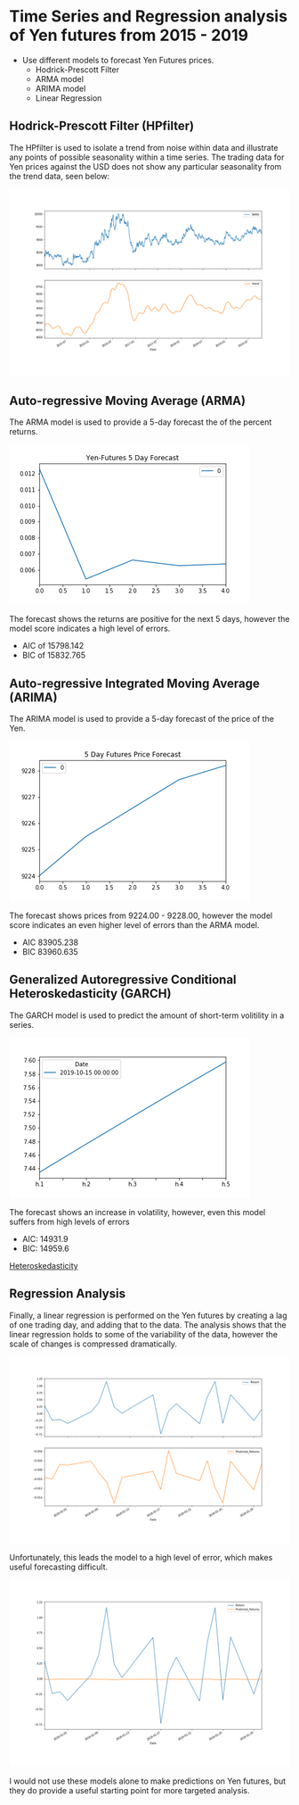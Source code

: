 # Time Series and Regression analysis of Yen futures from 2015 - 2019
 - Use different models to forecast Yen Futures prices.
     - Hodrick-Prescott Filter
     - ARMA model
     - ARIMA model
     - Linear Regression
     
## Hodrick-Prescott Filter (HPfilter)
The HPfilter is used to isolate a trend from noise within data and illustrate any points of possible seasonality within a time series. The trading data for Yen prices against the USD does not show any particular seasonality from the trend data, seen below:

![HPF Price](./Resources/hpplot.png)

## Auto-regressive Moving Average (ARMA)
The ARMA model is used to provide a 5-day forecast the of the percent returns.

![Pct Returns](./Resources/arma_forecast.png)

The forecast shows the returns are positive for the next 5 days, however the model score indicates a high level of errors.
- AIC of 15798.142 
- BIC of 15832.765

## Auto-regressive Integrated Moving Average (ARIMA)
The ARIMA model is used to provide a 5-day forecast of the price of the Yen.

![Yen Prices](./Resources/arima_forecast.png)

The forecast shows prices from 9224.00 - 9228.00, however the model score indicates an even higher level of errors than the ARMA model.
- AIC 83905.238
- BIC 83960.635

## Generalized Autoregressive Conditional Heteroskedasticity (GARCH)
The GARCH model is used to predict the amount of short-term volitility in a series.

![Volatility Forecast](./Resources/garch.png)

The forecast shows an increase in volatility, however, even this model suffers from high levels of errors
- AIC: 14931.9
- BIC: 14959.6

[Heteroskedasticity](https://www.investopedia.com/terms/h/heteroskedasticity.asp)

## Regression Analysis
Finally, a linear regression is performed on the Yen futures by creating a lag of one trading day, and adding that to the data.  The analysis shows that the linear regression holds to some of the variability of the data, however the scale of changes is compressed dramatically.

![Linear Sub-Plots](./Resources/regress1.png)

Unfortunately, this leads the model to a high level of error, which makes useful forecasting difficult.

![Linear No-Sub](./Resources/regress2.png)


I would not use these models alone to make predictions on Yen futures, but they do provide a useful starting point for more targeted analysis.
